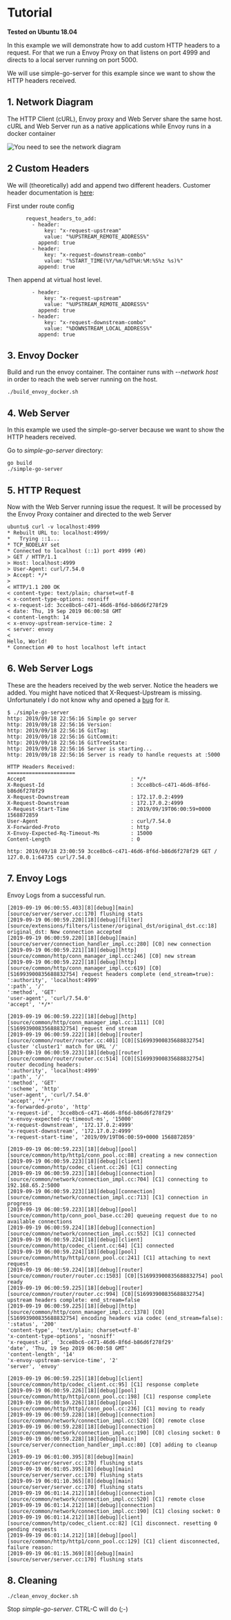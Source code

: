 # Tutorial

**Tested on Ubuntu 18.04**

In this example we will demonstrate how to add custom HTTP headers to a request. For that we run a Envoy Proxy on that listens on port 4999 and directs to a local server running on port 5000.
 
 We will use simple-go-server for this example since we want to show the HTTP headers received. 
 
## 1. Network Diagram

The HTTP Client (cURL), Envoy proxy and Web Server share the same host. cURL and Web Server run as a native applications while Envoy runs in a docker container

![You need to see the network diagram](./img/envoy_network.png)

## 2 Custom Headers

We will (theoretically) add and append two different headers. Customer header documentation is [here](https://www.envoyproxy.io/docs/envoy/v1.11.1/configuration/http_conn_man/headers#custom-request-response-headers):

First under route config

```
      request_headers_to_add:
        - header:
            key: "x-request-upstream"
            value: "%UPSTREAM_REMOTE_ADDRESS%"
          append: true
        - header:
            key: "x-request-downstream-combo"
            value: "%START_TIME(%Y/%m/%dT%H:%M:%S%z %s)%"
          append: true
```

Then append at virtual host level.

```
        - header:
            key: "x-request-upstream"
            value: "%UPSTREAM_REMOTE_ADDRESS%"
          append: true
        - header:
            key: "x-request-downstream-combo"
            value: "%DOWNSTREAM_LOCAL_ADDRESS%"
          append: true
``` 


## 3. Envoy Docker

Build and run the envoy container. The container runs with *--network host* in order to reach the web server running on the host.

```
./build_envoy_docker.sh
``` 


## 4. Web Server

In this example we used the simple-go-server because we want to show the HTTP headers received. 

Go to *simple-go-server* directory:

```
go build
./simple-go-server
```

## 5. HTTP Request

Now with the Web Server running issue the request. It will be processed by the Envoy Proxy container and directed to the web Server

```
ubuntu$ curl -v localhost:4999
* Rebuilt URL to: localhost:4999/
*   Trying ::1...
* TCP_NODELAY set
* Connected to localhost (::1) port 4999 (#0)
> GET / HTTP/1.1
> Host: localhost:4999
> User-Agent: curl/7.54.0
> Accept: */*
>
< HTTP/1.1 200 OK
< content-type: text/plain; charset=utf-8
< x-content-type-options: nosniff
< x-request-id: 3cce8bc6-c471-46d6-8f6d-b86d6f278f29
< date: Thu, 19 Sep 2019 06:00:58 GMT
< content-length: 14
< x-envoy-upstream-service-time: 2
< server: envoy
<
Hello, World!
* Connection #0 to host localhost left intact
```

## 6. Web Server Logs

These are the headers received by the web server. Notice the headers we added. You might have noticed that X-Request-Upstream is missing. Unfortunately I do not know why and opened a [bug](https://github.com/envoyproxy/envoy/issues/8127) for it. 

```
$ ./simple-go-server
http: 2019/09/18 22:56:16 Simple go server
http: 2019/09/18 22:56:16 Version:
http: 2019/09/18 22:56:16 GitTag:
http: 2019/09/18 22:56:16 GitCommit:
http: 2019/09/18 22:56:16 GitTreeState:
http: 2019/09/18 22:56:16 Server is starting...
http: 2019/09/18 22:56:16 Server is ready to handle requests at :5000

HTTP Headers Received:
======================
Accept                                  : */*
X-Request-Id                            : 3cce8bc6-c471-46d6-8f6d-b86d6f278f29
X-Request-Downstream                    : 172.17.0.2:4999
X-Request-Downstream                    : 172.17.0.2:4999
X-Request-Start-Time                    : 2019/09/19T06:00:59+0000 1568872859
User-Agent                              : curl/7.54.0
X-Forwarded-Proto                       : http
X-Envoy-Expected-Rq-Timeout-Ms          : 15000
Content-Length                          : 0

http: 2019/09/18 23:00:59 3cce8bc6-c471-46d6-8f6d-b86d6f278f29 GET / 127.0.0.1:64735 curl/7.54.0

```

## 7. Envoy Logs

Envoy Logs from a successful run.

```
[2019-09-19 06:00:55.403][8][debug][main] [source/server/server.cc:170] flushing stats
[2019-09-19 06:00:59.220][18][debug][filter] [source/extensions/filters/listener/original_dst/original_dst.cc:18] original_dst: New connection accepted
[2019-09-19 06:00:59.220][18][debug][main] [source/server/connection_handler_impl.cc:280] [C0] new connection
[2019-09-19 06:00:59.221][18][debug][http] [source/common/http/conn_manager_impl.cc:246] [C0] new stream
[2019-09-19 06:00:59.222][18][debug][http] [source/common/http/conn_manager_impl.cc:619] [C0][S16993900835688832754] request headers complete (end_stream=true):
':authority', 'localhost:4999'
':path', '/'
':method', 'GET'
'user-agent', 'curl/7.54.0'
'accept', '*/*'

[2019-09-19 06:00:59.222][18][debug][http] [source/common/http/conn_manager_impl.cc:1111] [C0][S16993900835688832754] request end stream
[2019-09-19 06:00:59.222][18][debug][router] [source/common/router/router.cc:401] [C0][S16993900835688832754] cluster 'cluster1' match for URL '/'
[2019-09-19 06:00:59.223][18][debug][router] [source/common/router/router.cc:514] [C0][S16993900835688832754] router decoding headers:
':authority', 'localhost:4999'
':path', '/'
':method', 'GET'
':scheme', 'http'
'user-agent', 'curl/7.54.0'
'accept', '*/*'
'x-forwarded-proto', 'http'
'x-request-id', '3cce8bc6-c471-46d6-8f6d-b86d6f278f29'
'x-envoy-expected-rq-timeout-ms', '15000'
'x-request-downstream', '172.17.0.2:4999'
'x-request-downstream', '172.17.0.2:4999'
'x-request-start-time', '2019/09/19T06:00:59+0000 1568872859'

[2019-09-19 06:00:59.223][18][debug][pool] [source/common/http/http1/conn_pool.cc:88] creating a new connection
[2019-09-19 06:00:59.223][18][debug][client] [source/common/http/codec_client.cc:26] [C1] connecting
[2019-09-19 06:00:59.223][18][debug][connection] [source/common/network/connection_impl.cc:704] [C1] connecting to 192.168.65.2:5000
[2019-09-19 06:00:59.223][18][debug][connection] [source/common/network/connection_impl.cc:713] [C1] connection in progress
[2019-09-19 06:00:59.223][18][debug][pool] [source/common/http/conn_pool_base.cc:20] queueing request due to no available connections
[2019-09-19 06:00:59.224][18][debug][connection] [source/common/network/connection_impl.cc:552] [C1] connected
[2019-09-19 06:00:59.224][18][debug][client] [source/common/http/codec_client.cc:64] [C1] connected
[2019-09-19 06:00:59.224][18][debug][pool] [source/common/http/http1/conn_pool.cc:241] [C1] attaching to next request
[2019-09-19 06:00:59.224][18][debug][router] [source/common/router/router.cc:1503] [C0][S16993900835688832754] pool ready
[2019-09-19 06:00:59.225][18][debug][router] [source/common/router/router.cc:994] [C0][S16993900835688832754] upstream headers complete: end_stream=false
[2019-09-19 06:00:59.225][18][debug][http] [source/common/http/conn_manager_impl.cc:1378] [C0][S16993900835688832754] encoding headers via codec (end_stream=false):
':status', '200'
'content-type', 'text/plain; charset=utf-8'
'x-content-type-options', 'nosniff'
'x-request-id', '3cce8bc6-c471-46d6-8f6d-b86d6f278f29'
'date', 'Thu, 19 Sep 2019 06:00:58 GMT'
'content-length', '14'
'x-envoy-upstream-service-time', '2'
'server', 'envoy'

[2019-09-19 06:00:59.225][18][debug][client] [source/common/http/codec_client.cc:95] [C1] response complete
[2019-09-19 06:00:59.226][18][debug][pool] [source/common/http/http1/conn_pool.cc:198] [C1] response complete
[2019-09-19 06:00:59.226][18][debug][pool] [source/common/http/http1/conn_pool.cc:236] [C1] moving to ready
[2019-09-19 06:00:59.228][18][debug][connection] [source/common/network/connection_impl.cc:520] [C0] remote close
[2019-09-19 06:00:59.228][18][debug][connection] [source/common/network/connection_impl.cc:190] [C0] closing socket: 0
[2019-09-19 06:00:59.228][18][debug][main] [source/server/connection_handler_impl.cc:80] [C0] adding to cleanup list
[2019-09-19 06:01:00.395][8][debug][main] [source/server/server.cc:170] flushing stats
[2019-09-19 06:01:05.395][8][debug][main] [source/server/server.cc:170] flushing stats
[2019-09-19 06:01:10.365][8][debug][main] [source/server/server.cc:170] flushing stats
[2019-09-19 06:01:14.212][18][debug][connection] [source/common/network/connection_impl.cc:520] [C1] remote close
[2019-09-19 06:01:14.212][18][debug][connection] [source/common/network/connection_impl.cc:190] [C1] closing socket: 0
[2019-09-19 06:01:14.212][18][debug][client] [source/common/http/codec_client.cc:82] [C1] disconnect. resetting 0 pending requests
[2019-09-19 06:01:14.212][18][debug][pool] [source/common/http/http1/conn_pool.cc:129] [C1] client disconnected, failure reason:
[2019-09-19 06:01:15.369][8][debug][main] [source/server/server.cc:170] flushing stats

```
## 8. Cleaning

```
./clean_envoy_docker.sh
```

Stop *simple-go-server*. CTRL-C will do (;-)